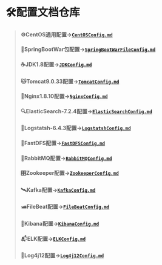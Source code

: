 # 🛠配置文档仓库
> #### ⚙CentOS通用配置->[`CentOSConfig.md`](https://github.com/GEKSS5289/sue-config/blob/master/CentOSConfig.md)
> #### 🍃SpringBootWar包配置->[`SpringBootWarFileConfig.md`](https://github.com/GEKSS5289/sue-config/blob/master/SpringBootWarConfig.md)
> #### ☕JDK1.8配置->[`JDKConfig.md`](https://github.com/GEKSS5289/sue-config/blob/master/JDKConfig.md)      
> #### 🐱Tomcat9.0.33配置->[`TomcatConfig.md`](https://github.com/GEKSS5289/sue-config/blob/master/TomcatConfig.md)
> #### 🌳Nginx1.8.10配置->[`NginxConfig.md`](https://github.com/GEKSS5289/sue-config/blob/master/NginxConfig.md)
> #### 🔍ElasticSearch-7.2.4配置->[`ElasticSearchConfig.md`](https://github.com/GEKSS5289/sue-config/blob/master/ElasticSearchConfig.md)
> #### 🦾Logstatsh-6.4.3配置->[`LogstatshConfig.md`](https://github.com/GEKSS5289/sue-config/blob/master/LogstatshConfig.md)
> #### 📄FastDFS配置->[`FastDFSConfig.md`](https://github.com/GEKSS5289/sue-config/blob/master/FastDFSConfig.md)
> #### 🐰RabbitMQ配置->[`RabbitMQConfig.md`](https://github.com/GEKSS5289/sue-config/blob/master/RabbitMQConfig.md)
> #### 🎛️Zookeeper配置->[`ZookeeperConfig.md`](https://github.com/GEKSS5289/sue-config/blob/master/ZookeeperConfig.md)
> #### 🛰Kafka配置->[`KafkaConfig.md`](https://github.com/GEKSS5289/sue-config/blob/master/KafKaConfig.md)
> #### 🛥FileBeat配置->[`FileBeatConfig.md`](https://github.com/GEKSS5289/sue-config/blob/master/FileBeatConfig.md) 
> #### 👘Kibana配置->[`KibanaConfig.md`](https://github.com/GEKSS5289/sue-config/blob/master/FileBeatConfig.md)
> #### 📬ELK配置->[`ELKConfig.md`](https://github.com/GEKSS5289/sue-config/blob/master/ELKConfig.md)
> #### 📜Log4j12配置->[`Log4j12Config.md`](https://github.com/GEKSS5289/sue-config/blob/master/Log4j12Config.md)